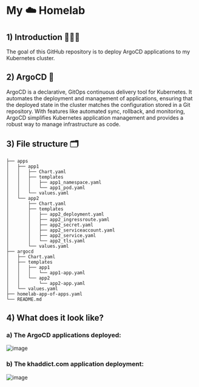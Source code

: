# My ☁️ Homelab

## 1) Introduction 👨🏻‍💻

The goal of this GitHub repository is to deploy ArgoCD applications to my Kubernetes cluster.

## 2) ArgoCD 🐙

ArgoCD is a declarative, GitOps continuous delivery tool for Kubernetes. It automates the deployment and management of applications, ensuring that the deployed state in the cluster matches the configuration stored in a Git repository. With features like automated sync, rollback, and monitoring, ArgoCD simplifies Kubernetes application management and provides a robust way to manage infrastructure as code.

## 3) File structure 🗂️

```
├── apps
│   ├── app1
│   │   ├── Chart.yaml
│   │   ├── templates
│   │   │   ├── app1_namespace.yaml
│   │   │   └── app1_pod.yaml
│   │   └── values.yaml
│   └── app2
│       ├── Chart.yaml
│       ├── templates
│       │   ├── app2_deployment.yaml
│       │   ├── app2_ingressroute.yaml
│       │   ├── app2_secret.yaml
│       │   ├── app2_serviceaccount.yaml
│       │   ├── app2_service.yaml
│       │   └── app2_tls.yaml
│       └── values.yaml
├── argocd
│   ├── Chart.yaml
│   ├── templates
│   │   ├── app1
│   │   │   └── app1-app.yaml
│   │   └── app2
│   │       └── app2-app.yaml
│   └── values.yaml
├── homelab-app-of-apps.yaml
└── README.md
```

## 4) What does it look like?

### a) The ArgoCD applications deployed:
![image](https://github.com/user-attachments/assets/920472a7-60ff-4647-b69b-ddaeb8208d43)

### b) The khaddict.com application deployment:
![image](https://github.com/user-attachments/assets/73e28853-7c15-4c31-9dc1-87ac945330e6)
